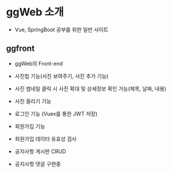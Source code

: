 # ggWeb 소개

- Vue, SpringBoot 공부를 위한 일반 사이트

## ggfront
- ggWeb의 Front-end

- 사진첩 기능(사진 보여주기, 사진 추가 기능)
- 사진 썸네일 클릭 시 사진 확대 및 상세정보 확인 가능(제목, 날짜, 내용)
- 사진 올리기 기능

- 로그인 기능 (Vuex를 통한 JWT 저장)

- 회원가입 기능
- 회원가입 데이터 유효성 검사

- 공지사항 게시판 CRUD
- 공지사항 댓글 구현중
